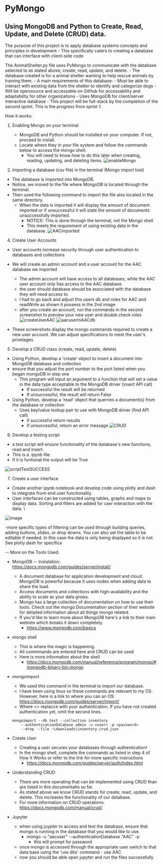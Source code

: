 # PyMongo

Using MongoDB and Python to Create, Read, Update, and Delete (CRUD) data. 
----------------------------------------------------------------------------------------------------------------------------------------------------------------------
The purpose of this project is to apply database systems concepts and principles in development 
    - This specifically caters to creating a database that can interface with client-side code

The AnimalShelter.py file uses PyMongo to communicate with the database selected to as stated above; create, read, update, and delete.
    - The database created is for a animal shelter wanting to help rescue animals by training them. 
    - A main requirements of this database:
        - Must be able to interact with existing data from the shelter to identify and categorize dogs
        - Will be opensource and accessable on GitHub for accessability and adaptability for other organizations
        - Uses MongoDB for client/server interactive database
    - This project will be full-stack by the completion of the second sprint. This is the progress from sprint 1. 

How it works: 

1) Enabling Mongo on your terminal
    - MongoDB and Python should be installed on your computer. If not, proceed to install. 
    - Locate where they in your file system and follow the commands below to access the mongo shell.
        - You will need to know how to do this later when creating, reading, updating, and deleting items. 
![enableMongo](https://user-images.githubusercontent.com/71840637/143285034-04cfb086-8e96-4217-a9b2-f23e98173a17.jpg)

 
3) Importing a database (csv file) in the terminal (Mongo import tool) 
- The database is imported into MongoDB.  
- Notice, we moved to the file where MongoDB is located through the terminal. 
- Then used the following command to import the file also located in the same directory. 
    - When the data is imported it will display the amount of document imported or if unsuccessful it will state the amount of documents unsuccessfully imported.
        -   NOTICE: This is done through the terminal, not the Mongo shell
        -   This meets the requirement of using existing data in the database.
![AACimported](https://user-images.githubusercontent.com/71840637/142472230-756155ab-9493-4d39-a755-145705fa9263.jpg)

4) Create User Accounts
- User accounts increase security through user authentication to databases and collections
- We will create an admin account and a user account for the AAC database we imported
    - The admin account will have access to all databases, while the AAC user account only has access to the AAC database
    - the user should database should be associated with the database they will need access to
    - I had to go back and adjust this users db and roles for AAC and readWrite as shown it possess in the 2nd image
    - after you create an account, run the commands in the second screenshot to preview your new user and double check roles
    ![createUserAAC](https://user-images.githubusercontent.com/71840637/143290020-709bd547-d95c-4992-80d8-6d96d0c84cf3.jpg)
    ![aacuserInAACdb](https://user-images.githubusercontent.com/71840637/143289623-4194adb5-8ce3-4a29-a9a9-a5db476f3149.jpg)

    
- These screenshots display the mongo commands required to create a new user account. We can adjust specifications to meet the user's privelages. 

5) Develop a CRUD class (create, read, update, delete)
- Using Python, develop a 'create' object to insert a document into MongoDB database and collection
- ensure that you adjust the port number to the port listed when you began mongoDB in step one
    - This program will input an argument to a function that will set a value in the data type acceptable to the MongoDB driver (insert API call)
         - If successful the result will be returned
         - If unsuccessful, the result will return False
- Using Python, develop a 'read' object that querries a document(s) from the database or collection 
    - Uses key/value lookup pair to use with MongoDB driver (find API call) 
        - if successful return results
        - if unsuccessful, return an error message 
![CRUD](https://user-images.githubusercontent.com/71840637/146575914-286e7680-d2d5-4911-99c4-e759f3f8020f.jpg)

6) Develop a testing script
- a test script will ensure functionality of the database's new functions, read and insert. 
- This is a .ipynb file.
- If it is funtional the output will be True

![scriptTestSUCCESS](https://user-images.githubusercontent.com/71840637/146576080-c2e1f09e-f350-4a45-9f7e-a336a6b0e6cc.jpg)

7) Create a user interface
- Create another ipynb notebook and develop code using plotly and dash to integrate front-end user functionality. 
- User interfaces can be constructed using tables, graphs and maps to display data. Sorting and filters are added for user interaction with the data. \

 ![image](https://user-images.githubusercontent.com/71840637/146576231-56fedfda-2afa-4481-8800-fb497bf08afe.png)

-more specific types of filtering can be used through building queries, adding buttons, slides, or drop downs. You can also set the table to be editable if needed. In this case the data is only being displayed so it is not. See plotly dash for specifics

--
More on the Tools Used: 
- MongoDB  -- Instalation: https://docs.mongodb.com/guides/server/install/
    - A document database for application development and cloud. MongoDB is powerful because it uses nodes when adding data to share the load.
    - Access documents and collections with high-availability and the ability to scale as your data grows.
    - Mongo has a large collection of documentation on how to use their tools. Check out the mongo Documentation section of their website for detailed information about all things mongo related. 
    - If you'd like to learn more about MongoDB here's a link to their main webiste which breaks it down completely.
        - https://www.mongodb.com/basics 
- mongo shell 
    - This is where the magic is happening. 
    - All commmands are entered here and CRUD can be used
    - Here is more information about the shell 
        - https://docs.mongodb.com/manual/reference/program/mongo/#mongodb-binary-bin.mongo
- mongoimport 
    -  We used this command in the terminal to import our database. 
    -  I have been using linux so these commands are relevant to my OS. However, here is a link to where you can an OS: https://docs.mongodb.com/guides/server/import/
    -  Where <> replacce with your authentication. If you have not created authentication yet, omit the second lines. 

      mongoimport --db test --collection inventory 
          --authenticationDatabase admin -u <user> -p <password>
          --drop --file ~\downloads\inventory.crud.json
- Create User
    - Creating a user secures your databases through authentication!
    - In the mongo shell, complete the commands as listed in step 4 of How It Works or refer to the link for more specific instructions
        -  https://docs.mongodb.com/guides/server/auth/index.html
- Understanding CRUD
    - There are more operating that can be implemented using CRUD than are listed in this documentatio so far. 
    - As stated above we know CRUD stands for create, read, update, and delete. This increases the functionality of our database.
    - For more information on CRUD operations: https://docs.mongodb.com/manual/crud/
- Jupyter
    -  when using juypter to access and test the database, ensure that mongo is running in the database that you would like to use.
        - mongo -u "aacuser" --authenticationDatabase "AAC" -p
            - this will prompt for password
    - once mongo is accessed through the appropriate user switch to that data base using the 'use dbs' command
            - use AAC
    - now you should be able open jupyter and run the files successfully
   
